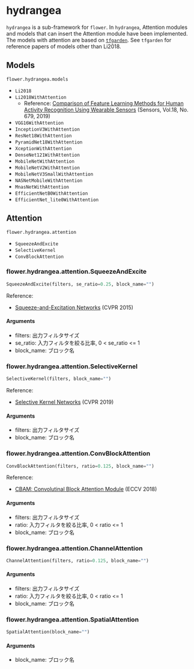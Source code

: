 # hydrangea

`hydrangea` is a sub-framework for `flower`. In `hydrangea`, Attention modules and models that can insert the Attention module have been implemented. The models with attention are based on [`tfgarden`](https://github.com/Shakshi3104/tfgarden). See `tfgarden` for reference papers of models other than Li2018.

## Models
`flower.hydrangea.models`

- `Li2018`
- `Li2018WithAttention`
    - Reference: [Comparison of Feature Learning Methods for Human Activity Recognition Using Wearable Sensors](https://www.mdpi.com/1424-8220/18/2/679) (Sensors, Vol.18, No. 679, 2019)
- `VGG16WithAttention`
- `InceptionV3WithAttention`
- `ResNet18WithAttention`
- `PyramidNet18WithAttention`
- `XceptionWithAttention`
- `DenseNet121WithAttention`
- `MobileNetWithAttention`
- `MobileNetV2WithAttention`
- `MobileNetV3SmallWithAttention`
- `NASNetMobileWithAttention`
- `MnasNetWithAttention`
- `EfficientNetB0WithAttention`
- `EfficientNet_lite0WithAttention`

## Attention
`flower.hydrangea.attention`

- `SqueezeAndExcite`
- `SelectiveKernel`
- `ConvBlockAttention`

### flower.hydrangea.attention.SqueezeAndExcite

```python
SqueezeAndExcite(filters, se_ratio=0.25, block_name="")
```
Reference:

- [Squeeze-and-Excitation Networks](https://arxiv.org/abs/1709.01507) (CVPR 2015)

#### Arguments
- filters: 出力フィルタサイズ
- se_ratio: 入力フィルタを絞る比率, 0 < se_ratio <= 1
- block_name: ブロック名

### flower.hydrangea.attention.SelectiveKernel

```python
SelectiveKernel(filters, block_name="")
```
Reference:

- [Selective Kernel Networks](https://arxiv.org/abs/1903.06586) (CVPR 2019)

#### Arguments
- filters: 出力フィルタサイズ
- block_name: ブロック名

### flower.hydrangea.attention.ConvBlockAttention

```python
ConvBlockAttention(filters, ratio=0.125, block_name="")
```

Reference:

- [CBAM: Convolutinal Block Attention Module](https://arxiv.org/abs/1807.06521) (ECCV 2018)

#### Arguments
- filters: 出力フィルタサイズ
- ratio: 入力フィルタを絞る比率, 0 < ratio <= 1
- block_name: ブロック名

### flower.hydrangea.attention.ChannelAttention

```python
ChannelAttention(filters, ratio=0.125, block_name="")
```

#### Arguments
- filters: 出力フィルタサイズ
- ratio: 入力フィルタを絞る比率, 0 < ratio <= 1
- block_name: ブロック名

### flower.hydrangea.attention.SpatialAttention

```python
SpatialAttention(block_name="")
```

#### Arguments
- block_name: ブロック名

